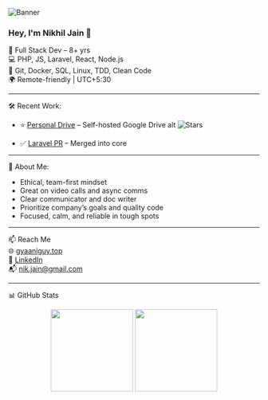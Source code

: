 ![Banner](https://capsule-render.vercel.app/api?type=waving&color=0:3a1c71,100:5e60ce&height=200&section=header&text=Nikhil%20Jain&fontSize=40&fontColor=ffffff)

### Hey, I'm Nikhil Jain 👋

🧠 Full Stack Dev – 8+ yrs  
💻 PHP, JS, Laravel, React, Node.js  
🔧 Git, Docker, SQL, Linux, TDD, Clean Code  
🌍 Remote-friendly | UTC+5:30

---

🛠 Recent Work:
- ⭐ [Personal Drive](https://github.com/gyaaniguy/personal-drive) – Self-hosted Google Drive alt ![Stars](https://img.shields.io/github/stars/gyaaniguy/personal-drive?style=social)

- ✅ [Laravel PR](https://github.com/laravel/framework/pull/53941) – Merged into core

---

🤝 About Me:
- Ethical, team-first mindset  
- Great on video calls and async comms  
- Clear communicator and doc writer  
- Prioritize company’s goals and quality code  
- Focused, calm, and reliable in tough spots

---

📫 Reach Me  
🌐 [gyaaniguy.top](https://gyaaniguy.top)  
💼 [LinkedIn](https://www.linkedin.com/in/nikhil-jain-ba9b3a203/)  
📬 nik.jain@gmail.com

---

📊 GitHub Stats  
<p align="center">
  <img src="https://github-readme-stats.vercel.app/api?username=gyaaniguy&show_icons=true&theme=radical" height="165"/>
  <img src="https://github-readme-stats.vercel.app/api/top-langs/?username=gyaaniguy&layout=compact&theme=radical" height="165"/>
</p>


<!--
**gyaaniguy/gyaaniguy** is a ✨ _special_ ✨ repository because its `README.md` (this file) appears on your GitHub profile.

THere are some ideas to get you started:

- 🔭 I’m currently working on ...
-->
